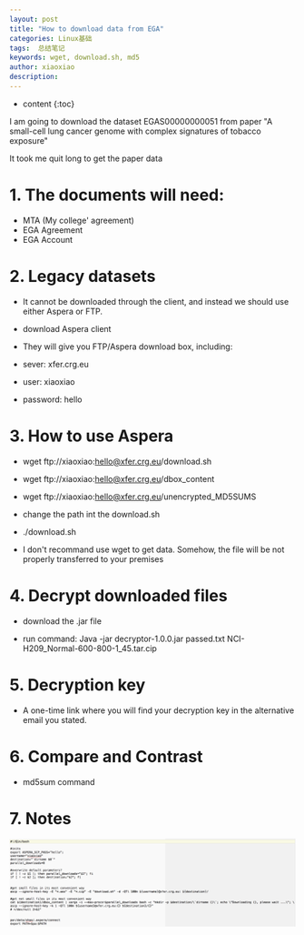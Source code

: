 ```yaml
---
layout: post
title: "How to download data from EGA"
categories: Linux基础
tags:  总结笔记 
keywords: wget, download.sh, md5
author: xiaoxiao
description: 
---
```


* content
{:toc}

I am going to download the dataset EGAS00000000051 from paper "A small-cell lung cancer genome with complex signatures of tobacco exposure"

It took me quit long to get the paper data


# 1. The documents will need:

- MTA (My college' agreement)
- EGA Agreement
- EGA Account

# 2. Legacy datasets 

- It cannot be downloaded through the client, and instead we should use either Aspera or FTP.

- download Aspera client

- They will give you FTP/Aspera download box, including:

- sever: xfer.crg.eu
- user: xiaoxiao
- password: hello

# 3. How to use Aspera

- wget ftp://xiaoxiao:hello@xfer.crg.eu/download.sh

- wget ftp://xiaoxiao:hello@xfer.crg.eu/dbox_content

- wget ftp://xiaoxiao:hello@xfer.crg.eu/unencrypted_MD5SUMS

- change the path int the download.sh

- ./download.sh

- I don't recommand use wget to get data. Somehow, the file will be not properly transferred to your premises

# 4. Decrypt downloaded files

- download the .jar file 

- run command: Java -jar decryptor-1.0.0.jar passed.txt NCI-H209_Normal-600-800-1_45.tar.cip

# 5. Decryption key

- A one-time link where you will find your decryption key in  the alternative email you stated.

# 6. Compare and Contrast

- md5sum command

# 7. Notes

![image](https://github.com/xiaoxiaoh16/xiaoxiaoh16.github.io/raw/master/_drafts/pic/download.sh.png) 



